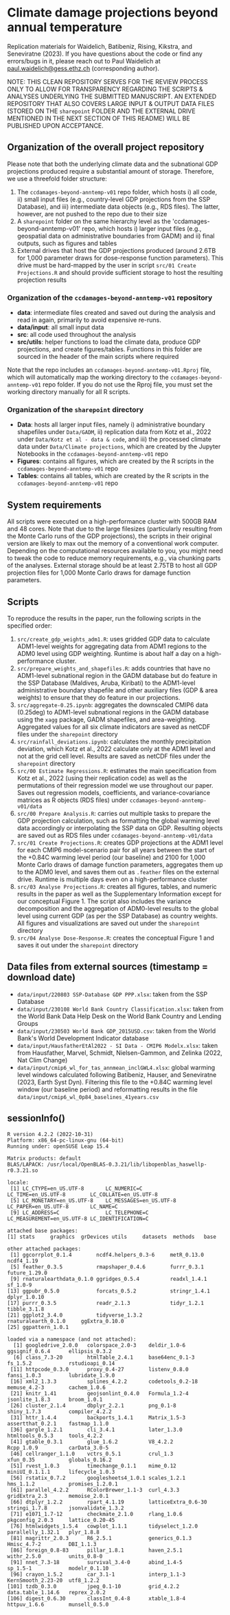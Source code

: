 # Climate damage projections beyond annual temperature
Replication materials for Waidelich, Batibeniz, Rising, Kikstra, and Seneviratne (2023). If you have questions about the code or find any errors/bugs in it, please reach out to Paul Waidelich at paul.waidelich@gess.ethz.ch (corresponding author).

NOTE: THIS CLEAN REPOSITORY SERVES FOR THE REVIEW PROCESS ONLY TO ALLOW FOR TRANSPARENCY REGARDING THE SCRIPTS & ANALYSES UNDERLYING THE SUBMITTED MANUSCRIPT. AN EXTENDED REPOSITORY THAT ALSO COVERS LARGE INPUT & OUTPUT DATA FILES (STORED ON THE `sharepoint` FOLDER AND THE EXTERNAL DRIVE MENTIONED IN THE NEXT SECTION OF THIS README) WILL BE PUBLISHED UPON ACCEPTANCE.

## Organization of the overall project repository
Please note that both the underlying climate data and the subnational GDP projections produced require a substantial amount of storage. Therefore, we use a threefold folder structure:
1. The `ccdamages-beyond-anntemp-v01` repo folder, which hosts i) all code, ii) small input files (e.g., country-level GDP projections from the SSP Database), and iii) intermediate data objects (e.g., RDS files). The latter, however, are not pushed to the repo due to their size
2. A `sharepoint` folder on the same hierarchy level as the 'ccdamages-beyond-anntemp-v01' repo, which hosts i) larger input files (e.g., geospatial data on administrative boundaries from GADM) and ii) final outputs, such as figures and tables
3. External drives that host the GDP projections produced (around 2.6TB for 1,000 parameter draws for dose-response function parameters). This drive must be hard-mapped by the user in script `src/01 Create Projections.R` and should provide sufficient storage to host the resulting projection results

### Organization of the `ccdamages-beyond-anntemp-v01` repository
* **data**: intermediate files created and saved out during the analysis and read in again, primarily to avoid expensive re-runs.
* **data/input**: all small input data
* **src**: all code used throughout the analysis
* **src/utils**: helper functions to load the climate data, produce GDP projections, and create figures/tables. Functions in this folder are sourced in the header of the main scripts where required

Note that the repo includes an `ccdamages-beyond-anntemp-v01.Rproj` file, which will automatically map the working directory to the `ccdamages-beyond-anntemp-v01` repo folder. If you do not use the Rproj file, you must set the working directory manually for all R scripts.

### Organization of the `sharepoint` directory
* **Data**: hosts all larger input files, namely i) administrative boundary shapefiles under `Data/GADM`, ii) replication data from Kotz et al., 2022 under `Data/Kotz et al - data & code`, and iii) the processed climate data under `Data/Climate projections`, which are created by the Jupyter Notebooks in the `ccdamages-beyond-anntemp-v01` repo
* **Figures**: contains all figures, which are created by the R scripts in the `ccdamages-beyond-anntemp-v01` repo
* **Tables**: contains all tables, which are created by the R scripts in the `ccdamages-beyond-anntemp-v01` repo

## System requirements
All scripts were executed on a high-performance cluster with 500GB RAM and 48 cores. Note that due to the large filesizes (particularly resulting from the Monte Carlo runs of the GDP projections), the scripts in their original version are likely to max out the memory of a conventional work computer. Depending on the computational resources available to you, you might need to tweak the code to reduce memory requirements, e.g., via chunking parts of the analyses. External storage should be at least 2.75TB to host all GDP projection files for 1,000 Monte Carlo draws for damage function parameters.

## Scripts
To reproduce the results in the paper, run the following scripts in the specified order:
1. `src/create_gdp_weights_adm1.R`: uses gridded GDP data to calculate ADM1-level weights for aggregating data from ADM1 regions to the ADM0 level using GDP weighting. Runtime is about half a day on a high-performance cluster.
2. `src/prepare_weights_and_shapefiles.R`: adds countries that have no ADM1-level subnational region in the GADM database but do feature in the SSP Database (Maldives, Aruba, Kiribati) to the ADM1-level administrative boundary shapefile and other auxiliary files (GDP & area weights) to ensure that they do feature in our projections.
3. `src/aggregate-0.25.ipynb`: aggregates the downscaled CMIP6 data (0.25deg) to ADM1-level subnational regions in the GADM database using the `xagg` package, GADM shapefiles, and area-weighting. Aggregated values for all six climate indicators are saved as netCDF files under the `sharepoint` directory
4. `src/rainfall_deviations.ipynb`: calculates the monthly precipitation deviation, which Kotz et al., 2022 calculate only at the ADM1 level and not at the grid cell level. Results are saved as netCDF files under the `sharepoint` directory
5. `src/00 Estimate Regressions.R`: estimates the main specification from Kotz et al., 2022 (using their replication code) as well as the permutations of their regression model we use throughout our paper. Saves out regression models, coefficients, and variance-covariance matrices as R objects (RDS files) under `ccdamages-beyond-anntemp-v01/data`
6. `src/00 Prepare Analysis.R`: carries out multiple tasks to prepare the GDP projection calculation, such as formatting the global warming level data accordingly or interpolating the SSP data on GDP. Resulting objects are saved out as RDS files under `ccdamages-beyond-anntemp-v01/data`
7. `src/01 Create Projections.R`: creates GDP projections at the ADM1 level for each CMIP6 model-scenario pair for all years between the start of the +0.84C warming level period (our baseline) and 2100 for 1,000 Monte Carlo draws of damage function parameters, aggregates them up to the ADM0 level, and saves them out as `.feather` files on the external drive. Runtime is multiple days even on a high-performance cluster
8. `src/03 Analyse Projections.R`: creates all figures, tables, and numeric results in the paper as well as the Supplementary Information except for our conceptual Figure 1. The script also includes the variance decomposition and the aggregation of ADM0-level results to the global level using current GDP (as per the SSP Database) as country weights. All figures and visualizations are saved out under the `sharepoint` directory
9. `src/04 Analyse Dose-Response.R`: creates the conceptual Figure 1 and saves it out under the `sharepoint` directory

## Data files from external sources (timestamp = download date)
* `data/input/220803 SSP-Database GDP PPP.xlsx`: taken from the SSP Database
* `data/input/230108 World Bank Country Classification.xlsx`: taken from the World Bank Data Help Desk on the World Bank Country and Lending Groups
* `data/input/230503 World Bank GDP_2015USD.csv`: taken from the World Bank's World Development Indicator database
* `data/input/HausfatherEtAl2022 - SI Data - CMIP6 Modelx.xlsx`: taken from Hausfather, Marvel, Schmidt, Nielsen-Gammon, and Zelinka (2022, Nat Clim Change)
* `data/input/cmip6_wl_for_tas_annmean_inclGWL4.xlsx`: global warming level windows calculated following Batibeniz, Hauser, and Seneviratne (2023, Earth Syst Dyn). Filtering this file to the +0.84C warming level window (our baseline period) and reformatting results in the file `data/input/cmip6_wl_0p84_baselines_41years.csv`

## sessionInfo()
```
R version 4.2.2 (2022-10-31)
Platform: x86_64-pc-linux-gnu (64-bit)
Running under: openSUSE Leap 15.4

Matrix products: default
BLAS/LAPACK: /usr/local/OpenBLAS-0.3.21/lib/libopenblas_haswellp-r0.3.21.so

locale:
 [1] LC_CTYPE=en_US.UTF-8       LC_NUMERIC=C               LC_TIME=en_US.UTF-8        LC_COLLATE=en_US.UTF-8    
 [5] LC_MONETARY=en_US.UTF-8    LC_MESSAGES=en_US.UTF-8    LC_PAPER=en_US.UTF-8       LC_NAME=C                 
 [9] LC_ADDRESS=C               LC_TELEPHONE=C             LC_MEASUREMENT=en_US.UTF-8 LC_IDENTIFICATION=C       

attached base packages:
[1] stats     graphics  grDevices utils     datasets  methods   base     

other attached packages:
 [1] ggcorrplot_0.1.4        ncdf4.helpers_0.3-6     metR_0.13.0             ncdf4_1.19             
 [5] feather_0.3.5           rmapshaper_0.4.6        furrr_0.3.1             future_1.29.0          
 [9] rnaturalearthdata_0.1.0 ggridges_0.5.4          readxl_1.4.1            sf_1.0-9               
[13] ggpubr_0.5.0            forcats_0.5.2           stringr_1.4.1           dplyr_1.0.10           
[17] purrr_0.3.5             readr_2.1.3             tidyr_1.2.1             tibble_3.1.8           
[21] ggplot2_3.4.0           tidyverse_1.3.2         rnaturalearth_0.1.0     ggExtra_0.10.0         
[25] ggpattern_1.0.1        

loaded via a namespace (and not attached):
  [1] googledrive_2.0.0   colorspace_2.0-3    deldir_1.0-6        ggsignif_0.6.4      ellipsis_0.3.2     
  [6] class_7.3-20        htmlTable_2.4.1     base64enc_0.1-3     fs_1.5.2            rstudioapi_0.14    
 [11] httpcode_0.3.0      proxy_0.4-27        listenv_0.8.0       fansi_1.0.3         lubridate_1.9.0    
 [16] xml2_1.3.3          splines_4.2.2       codetools_0.2-18    memuse_4.2-3        cachem_1.0.6       
 [21] knitr_1.41          geojsonlint_0.4.0   Formula_1.2-4       jsonlite_1.8.3      broom_1.0.1        
 [26] cluster_2.1.4       dbplyr_2.2.1        png_0.1-8           shiny_1.7.3         compiler_4.2.2     
 [31] httr_1.4.4          backports_1.4.1     Matrix_1.5-3        assertthat_0.2.1    fastmap_1.1.0      
 [36] gargle_1.2.1        cli_3.4.1           later_1.3.0         htmltools_0.5.3     tools_4.2.2        
 [41] gtable_0.3.1        glue_1.6.2          V8_4.2.2            Rcpp_1.0.9          carData_3.0-5      
 [46] cellranger_1.1.0    vctrs_0.5.1         crul_1.3            xfun_0.35           globals_0.16.2     
 [51] rvest_1.0.3         timechange_0.1.1    mime_0.12           miniUI_0.1.1.1      lifecycle_1.0.3    
 [56] rstatix_0.7.2       googlesheets4_1.0.1 scales_1.2.1        hms_1.1.2           promises_1.2.0.1   
 [61] parallel_4.2.2      RColorBrewer_1.1-3  curl_4.3.3          gridExtra_2.3       memoise_2.0.1      
 [66] dtplyr_1.2.2        rpart_4.1.19        latticeExtra_0.6-30 stringi_1.7.8       jsonvalidate_1.3.2 
 [71] e1071_1.7-12        checkmate_2.1.0     rlang_1.0.6         pkgconfig_2.0.3     lattice_0.20-45    
 [76] htmlwidgets_1.5.4   cowplot_1.1.1       tidyselect_1.2.0    parallelly_1.32.1   plyr_1.8.8         
 [81] magrittr_2.0.3      R6_2.5.1            generics_0.1.3      Hmisc_4.7-2         DBI_1.1.3          
 [86] foreign_0.8-83      pillar_1.8.1        haven_2.5.1         withr_2.5.0         units_0.8-0        
 [91] nnet_7.3-18         survival_3.4-0      abind_1.4-5         sp_1.5-1            modelr_0.1.10      
 [96] crayon_1.5.2        car_3.1-1           interp_1.1-3        KernSmooth_2.23-20  utf8_1.2.2         
[101] tzdb_0.3.0          jpeg_0.1-10         grid_4.2.2          data.table_1.14.6   reprex_2.0.2       
[106] digest_0.6.30       classInt_0.4-8      xtable_1.8-4        httpuv_1.6.6        munsell_0.5.0
```





